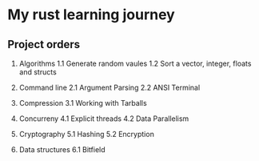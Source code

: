 # My rust learning journey


## Project orders

1. Algorithms
    1.1 Generate random vaules
    1.2 Sort a vector, integer, floats and structs

2. Command line
    2.1 Argument Parsing
    2.2 ANSI Terminal

3. Compression
    3.1 Working with Tarballs

4. Concurreny
    4.1 Explicit threads
    4.2 Data Parallelism

5. Cryptography
    5.1 Hashing
    5.2 Encryption

6. Data structures
    6.1 Bitfield
